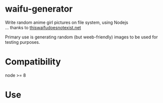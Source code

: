 # waifu-generator

Write random anime girl pictures on file system, using Nodejs  
... thanks to [thiswaifudoesnotexist.net](https://www.thiswaifudoesnotexist.net)  

Primary use is generating random (but weeb-friendly) images to be used for testing purposes.  

# Compatibility
node >= 8

# Use
